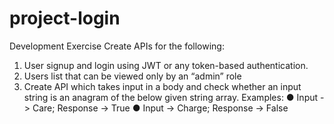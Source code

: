 # project-login
Development Exercise
Create APIs for the following:
1. User signup and login using JWT or any token-based authentication.
2. Users list that can be viewed only by an “admin” role
3. Create API which takes input in a body and check whether an input string is an anagram of the
below given string array.
Examples:
● Input -> Care; Response -> True
● Input -> Charge; Response -> False
